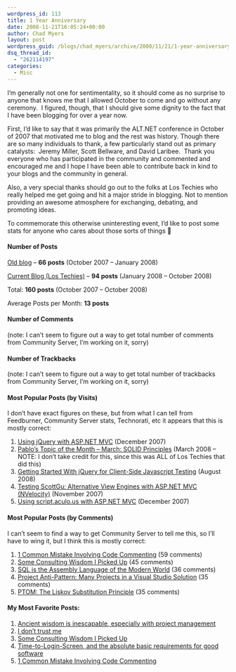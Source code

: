 ```yaml
---
wordpress_id: 113
title: 1 Year Anniversary
date: 2008-11-21T16:05:24+00:00
author: Chad Myers
layout: post
wordpress_guid: /blogs/chad_myers/archive/2008/11/21/1-year-anniversary.aspx
dsq_thread_id:
  - "262114197"
categories:
  - Misc
---
```

I’m generally not one for sentimentality, so it should come as no surprise to anyone that knows me that I allowed October to come and go without any ceremony.&#160; I figured, though, that I should give some dignity to the fact that I have been blogging for over a year now.&#160; 

First, I’d like to say that it was primarily the ALT.NET conference in October of 2007 that motivated me to blog and the rest was history. Though there are so many individuals to thank, a few particularly stand out as primary catalysts:&#160; Jeremy Miller, Scott Bellware, and David Laribee.&#160; Thank you everyone who has participated in the community and commented and encouraged me and I hope I have been able to contribute back in kind to your blogs and the community in general. 

Also, a very special thanks should go out to the folks at Los Techies who really helped me get going and hit a major stride in blogging. Not to mention providing an awesome atmosphere for exchanging, debating, and promoting ideas. 

To commemorate this otherwise uninteresting event, I’d like to post some stats for anyone who cares about those sorts of things 🙂

#### Number of Posts

[Old blog](http://www.chadmyers.com/blog) – **66 posts** (October 2007 – January 2008)

[Current Blog (Los Techies)](http://chadmyers.lostechies.com) – **94 posts** (January 2008 – October 2008)

Total: **160 posts** (October 2007 – October 2008)

Average Posts per Month: **13 posts**&#160;

#### Number of Comments

(note: I can’t seem to figure out a way to get total number of comments from Community Server, I’m working on it, sorry) 

#### Number of Trackbacks

(note: I can’t seem to figure out a way to get total number of trackbacks from Community Server, I’m working on it, sorry) 

#### Most Popular Posts (by Visits)

I don’t have exact figures on these, but from what I can tell from Feedburner, Community Server stats, Technorati, etc it appears that this is mostly correct:

  1. [Using jQuery with ASP.NET MVC](http://www.chadmyers.com/Blog/archive/2007/12/13/using-jquery-with-asp.net-mvc.aspx) (December 2007) 
  2. [Pablo’s Topic of the Month – March: SOLID Principles](http://www.lostechies.com/blogs/chad_myers/archive/2008/03/07/pablo-s-topic-of-the-month-march-solid-principles.aspx) (March 2008 – NOTE: I don’t take credit for this, since this was ALL of Los Techies that did this) 
  3. [Getting Started With jQuery for Client-Side Javascript Testing](http://www.lostechies.com/blogs/chad_myers/archive/2008/08/28/getting-started-with-jquery-qunit-for-client-side-javascript-testing.aspx) (August 2008) 
  4. [Testing ScottGu: Alternative View Engines with ASP.NET MVC (NVelocity)](http://www.chadmyers.com/Blog/archive/2007/11/28/testing-scottgu-alternate-view-engines-with-asp.net-mvc-nvelocity.aspx) (November 2007) 
  5. [Using script.aculo.us with ASP.NET MVC](http://www.chadmyers.com/blog/archive/2007/12/10/using-script.aculo.us-with-asp.net-mvc.aspx) (December 2007) 

#### Most Popular Posts (by Comments)

I can’t seem to find a way to get Community Server to tell me this, so I’ll have to wing it, but I think this is mostly correct:

  1. [1 Common Mistake Involving Code Commenting](http://www.chadmyers.com/blog/archive/2007/11/18/1-common-mistake-involving-code-commenting.aspx) (59 comments) 
  2. [Some Consulting Wisdom I Picked Up](http://www.lostechies.com/blogs/chad_myers/archive/2008/06/08/some-consulting-wisdom-i-picked-up.aspx) (45 comments) 
  3. [SQL is the Assembly Language of the Modern World](http://www.lostechies.com/blogs/chad_myers/archive/2008/02/21/sql-is-the-assembly-language-of-the-modern-world.aspx) (36 comments) 
  4. [Project Anti-Pattern: Many Projects in a Visual Studio Solution](http://www.lostechies.com/blogs/chad_myers/archive/2008/07/15/project-anti-pattern-many-projects-in-a-visual-studio-solution-file.aspx) (35 comments) 
  5. [PTOM: The Liskov Substitution Principle](http://www.lostechies.com/blogs/chad_myers/archive/2008/03/11/ptom-the-liskov-substitution-principle.aspx) (35 comments) 

#### My Most Favorite Posts:

  1. [Ancient wisdom is inescapable, especially with project management](http://www.lostechies.com/blogs/chad_myers/archive/2008/04/02/ancient-wisdom-is-inescapable-especially-with-project-management.aspx) 
  2. [I don’t trust me](http://www.lostechies.com/blogs/chad_myers/archive/2008/01/26/i-don-t-trust-me.aspx) 
  3. [Some Consulting Wisdom I Picked Up](http://www.lostechies.com/blogs/chad_myers/archive/2008/06/08/some-consulting-wisdom-i-picked-up.aspx) 
  4. [Time-to-Login-Screen, and the absolute basic requirements for good software](http://www.lostechies.com/blogs/chad_myers/archive/2008/03/16/time-to-login-screen-and-the-absolute-basic-requirements-for-good-software.aspx) 
  5. [1 Common Mistake Involving Code Commenting](http://www.chadmyers.com/blog/archive/2007/11/18/1-common-mistake-involving-code-commenting.aspx)